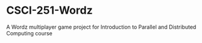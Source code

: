 # CSCI-251-Wordz
A Wordz multiplayer game project for Introduction to Parallel and Distributed Computing course
